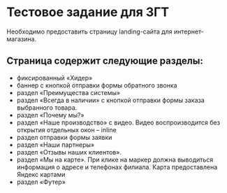 #  Тестовое задание для ЗГТ
Необходимо предоставить страницу landing-сайта для интернет-магазина.

## Страница содержит следующие разделы:
- фиксированный «Хидер»
- баннер с кнопкой отправки формы обратного звонка
- раздел «Преимущества системы»
- раздел «Всегда в наличии» с кнопкой отправки формы заказа
выбранного товара.
- раздел «Почему мы?»
- раздел «Наше производство» с видео. Видео воспроизводится без
открытия отдельных окон – inline
- раздел отправки формы заявки
- раздел «Наши партнеры»
- раздел «Отзывы наших клиентов».
- раздел «Мы на карте». При клике на маркер должна выводиться
информация о адресе и телефонах филиала. Карта предоставлена Яндекс картами
- раздел «Футер»

